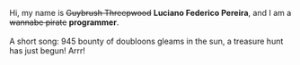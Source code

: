 Hi, my name is ~~Guybrush Threepwood~~ **Luciano Federico Pereira**, and I am a ~~wannabe pirate~~ **programmer**.<br><br>A short song: 945 bounty of doubloons gleams in the sun, a treasure hunt has just begun! Arrr!
